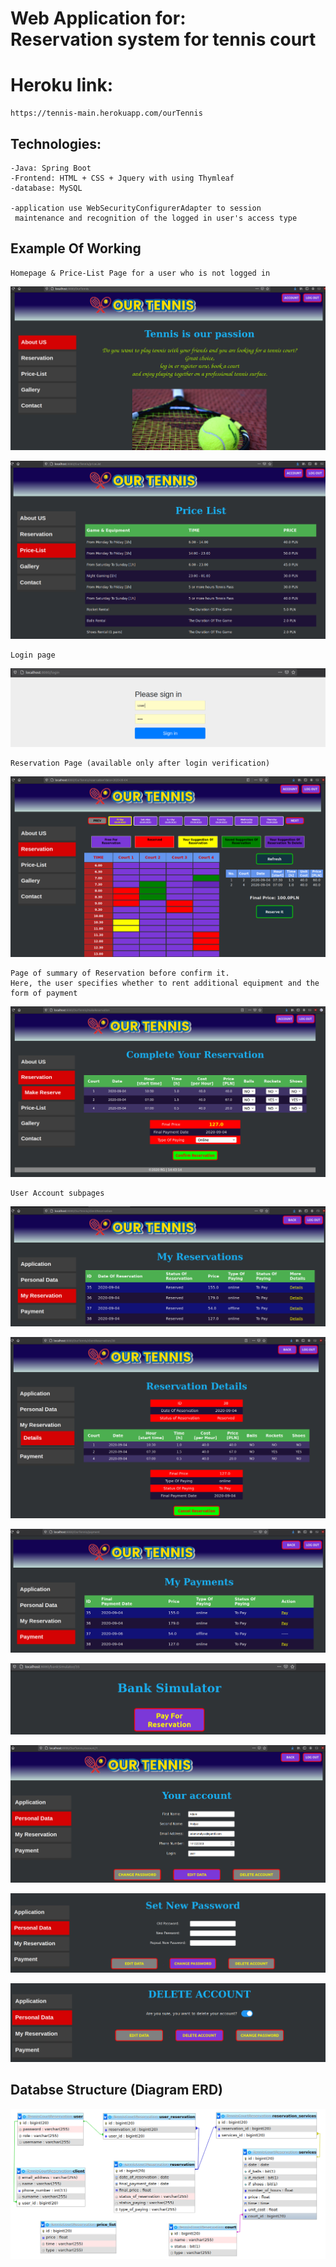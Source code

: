 # Web Application for: <br/> Reservation system for tennis court

# Heroku link:
    https://tennis-main.herokuapp.com/ourTennis 
    
## Technologies:

    -Java: Spring Boot
    -Frontend: HTML + CSS + Jquery with using Thymleaf
    -database: MySQL
    
    -application use WebSecurityConfigurerAdapter to session 
     maintenance and recognition of the logged in user's access type
    
## Example Of Working
    Homepage & Price-List Page for a user who is not logged in
![Image description](https://raw.githubusercontent.com/Raval97/Reservation-system-for-tennis-court/master/src/main/resources/images/readmeImages/1.png?raw=true)

![Image description](https://raw.githubusercontent.com/Raval97/Reservation-system-for-tennis-court/master/src/main/resources/images/readmeImages/2.png?raw=true)

    Login page
![Image description](https://raw.githubusercontent.com/Raval97/Reservation-system-for-tennis-court/master/src/main/resources/images/readmeImages/3.png?raw=true)

    Reservation Page (available only after login verification)
![Image description](https://raw.githubusercontent.com/Raval97/Reservation-system-for-tennis-court/master/src/main/resources/images/readmeImages/4.png?raw=true)

    Page of summary of Reservation before confirm it.
    Here, the user specifies whether to rent additional equipment and the form of payment
![Image description](https://raw.githubusercontent.com/Raval97/Reservation-system-for-tennis-court/master/src/main/resources/images/readmeImages/5.png?raw=true)

    User Account subpages
![Image description](https://raw.githubusercontent.com/Raval97/Reservation-system-for-tennis-court/master/src/main/resources/images/readmeImages/6.png?raw=true)

![Image description](https://raw.githubusercontent.com/Raval97/Reservation-system-for-tennis-court/master/src/main/resources/images/readmeImages/7.png?raw=true)

![Image description](https://raw.githubusercontent.com/Raval97/Reservation-system-for-tennis-court/master/src/main/resources/images/readmeImages/8.png?raw=true)

![Image description](https://raw.githubusercontent.com/Raval97/Reservation-system-for-tennis-court/master/src/main/resources/images/readmeImages/9.png?raw=true)

![Image description](https://raw.githubusercontent.com/Raval97/Reservation-system-for-tennis-court/master/src/main/resources/images/readmeImages/10.png?raw=true)

![Image description](https://raw.githubusercontent.com/Raval97/Reservation-system-for-tennis-court/master/src/main/resources/images/readmeImages/11.png?raw=true)

![Image description](https://raw.githubusercontent.com/Raval97/Reservation-system-for-tennis-court/master/src/main/resources/images/readmeImages/12.png?raw=true)

## Databse Structure (Diagram ERD) 

![Image description](https://raw.githubusercontent.com/Raval97/Reservation-system-for-tennis-court/master/src/main/resources/images/readmeImages/database.png?raw=true)
